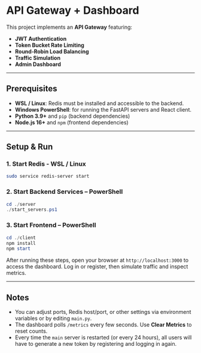 # API Gateway + Dashboard

This project implements an **API Gateway** featuring:

* **JWT Authentication**
* **Token Bucket Rate Limiting** 
* **Round‑Robin Load Balancing**
* **Traffic Simulation**
* **Admin Dashboard**

---

## Prerequisites

* **WSL / Linux**: Redis must be installed and accessible to the backend.
* **Windows PowerShell**: for running the FastAPI servers and React client.
* **Python 3.9+** and `pip` (backend dependencies)
* **Node.js 16+** and `npm` (frontend dependencies)

---

## Setup & Run

### 1. Start Redis - WSL / Linux

```bash
sudo service redis-server start
```

### 2. Start Backend Services – PowerShell

```powershell
cd ./server
./start_servers.ps1
```

### 3. Start Frontend – PowerShell

```powershell
cd ./client
npm install
npm start
```

After running these steps, open your browser at `http://localhost:3000` to access the dashboard. Log in or register, then simulate traffic and inspect metrics.

---

## Notes

* You can adjust ports, Redis host/port, or other settings via environment variables or by editing `main.py`.
* The dashboard polls `/metrics` every few seconds. Use **Clear Metrics** to reset counts.
* Every time the `main` server is restarted (or every 24 hours), all users will have to generate a new token by registering and logging in again.

